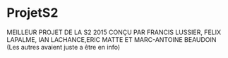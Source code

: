 # ProjetS2

MEILLEUR PROJET DE LA S2 2015
CONÇU PAR FRANCIS LUSSIER, FELIX LAPALME, IAN LACHANCE,ERIC MATTE ET MARC-ANTOINE BEAUDOIN
(Les autres avaient juste a être en info)

